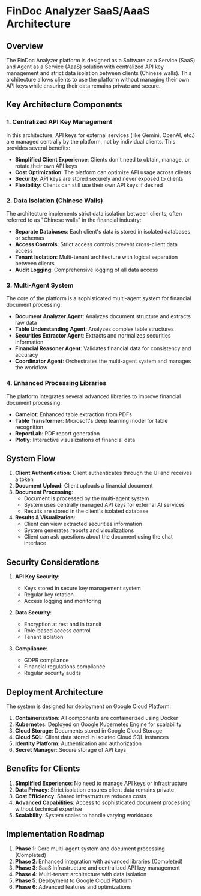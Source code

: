 # FinDoc Analyzer SaaS/AaaS Architecture

## Overview

The FinDoc Analyzer platform is designed as a Software as a Service (SaaS) and Agent as a Service (AaaS) solution with centralized API key management and strict data isolation between clients (Chinese walls). This architecture allows clients to use the platform without managing their own API keys while ensuring their data remains private and secure.

## Key Architecture Components

### 1. Centralized API Key Management

In this architecture, API keys for external services (like Gemini, OpenAI, etc.) are managed centrally by the platform, not by individual clients. This provides several benefits:

- **Simplified Client Experience**: Clients don't need to obtain, manage, or rotate their own API keys
- **Cost Optimization**: The platform can optimize API usage across clients
- **Security**: API keys are stored securely and never exposed to clients
- **Flexibility**: Clients can still use their own API keys if desired

### 2. Data Isolation (Chinese Walls)

The architecture implements strict data isolation between clients, often referred to as "Chinese walls" in the financial industry:

- **Separate Databases**: Each client's data is stored in isolated databases or schemas
- **Access Controls**: Strict access controls prevent cross-client data access
- **Tenant Isolation**: Multi-tenant architecture with logical separation between clients
- **Audit Logging**: Comprehensive logging of all data access

### 3. Multi-Agent System

The core of the platform is a sophisticated multi-agent system for financial document processing:

- **Document Analyzer Agent**: Analyzes document structure and extracts raw data
- **Table Understanding Agent**: Analyzes complex table structures
- **Securities Extractor Agent**: Extracts and normalizes securities information
- **Financial Reasoner Agent**: Validates financial data for consistency and accuracy
- **Coordinator Agent**: Orchestrates the multi-agent system and manages the workflow

### 4. Enhanced Processing Libraries

The platform integrates several advanced libraries to improve financial document processing:

- **Camelot**: Enhanced table extraction from PDFs
- **Table Transformer**: Microsoft's deep learning model for table recognition
- **ReportLab**: PDF report generation
- **Plotly**: Interactive visualizations of financial data

## System Flow

1. **Client Authentication**: Client authenticates through the UI and receives a token
2. **Document Upload**: Client uploads a financial document
3. **Document Processing**:
   - Document is processed by the multi-agent system
   - System uses centrally managed API keys for external AI services
   - Results are stored in the client's isolated database
4. **Results & Visualization**:
   - Client can view extracted securities information
   - System generates reports and visualizations
   - Client can ask questions about the document using the chat interface

## Security Considerations

1. **API Key Security**:
   - Keys stored in secure key management system
   - Regular key rotation
   - Access logging and monitoring

2. **Data Security**:
   - Encryption at rest and in transit
   - Role-based access control
   - Tenant isolation

3. **Compliance**:
   - GDPR compliance
   - Financial regulations compliance
   - Regular security audits

## Deployment Architecture

The system is designed for deployment on Google Cloud Platform:

1. **Containerization**: All components are containerized using Docker
2. **Kubernetes**: Deployed on Google Kubernetes Engine for scalability
3. **Cloud Storage**: Documents stored in Google Cloud Storage
4. **Cloud SQL**: Client data stored in isolated Cloud SQL instances
5. **Identity Platform**: Authentication and authorization
6. **Secret Manager**: Secure storage of API keys

## Benefits for Clients

1. **Simplified Experience**: No need to manage API keys or infrastructure
2. **Data Privacy**: Strict isolation ensures client data remains private
3. **Cost Efficiency**: Shared infrastructure reduces costs
4. **Advanced Capabilities**: Access to sophisticated document processing without technical expertise
5. **Scalability**: System scales to handle varying workloads

## Implementation Roadmap

1. **Phase 1**: Core multi-agent system and document processing (Completed)
2. **Phase 2**: Enhanced integration with advanced libraries (Completed)
3. **Phase 3**: SaaS infrastructure and centralized API key management
4. **Phase 4**: Multi-tenant architecture with data isolation
5. **Phase 5**: Deployment to Google Cloud Platform
6. **Phase 6**: Advanced features and optimizations
